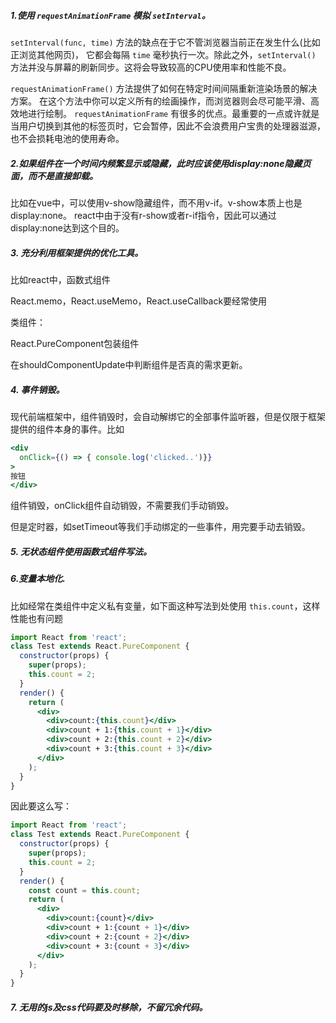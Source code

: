 ##### 1.使用 `requestAnimationFrame` 模拟 `setInterval`。
`setInterval(func, time)` 方法的缺点在于它不管浏览器当前正在发生什么(比如正浏览其他网页)，
它都会每隔 `time` 毫秒执行一次。除此之外，`setInterval()` 方法并没与屏幕的刷新同步。这将会导致较高的CPU使用率和性能不良。

`requestAnimationFrame()` 方法提供了如何在特定时间间隔重新渲染场景的解决方案。
在这个方法中你可以定义所有的绘画操作，而浏览器则会尽可能平滑、高效地进行绘制。
`requestAnimationFrame` 有很多的优点。最重要的一点或许就是当用户切换到其他的标签页时，它会暂停，因此不会浪费用户宝贵的处理器滋源，
也不会损耗电池的使用寿命。

##### 2.如果组件在一个时间内频繁显示或隐藏，此时应该使用display:none隐藏页面，而不是直接卸载。
比如在vue中，可以使用v-show隐藏组件，而不用v-if。v-show本质上也是display:none。
react中由于没有r-show或者r-if指令，因此可以通过display:none达到这个目的。

##### 3. 充分利用框架提供的优化工具。
比如react中，函数式组件

React.memo，React.useMemo，React.useCallback要经常使用

类组件：

React.PureComponent包装组件

在shouldComponentUpdate中判断组件是否真的需求更新。

##### 4. 事件销毁。
现代前端框架中，组件销毁时，会自动解绑它的全部事件监听器，但是仅限于框架提供的组件本身的事件。比如
```jsx harmony
<div
  onClick={() => { console.log('clicked..')}}
>
按钮
</div>
```
组件销毁，onClick组件自动销毁，不需要我们手动销毁。

但是定时器，如setTimeout等我们手动绑定的一些事件，用完要手动去销毁。

##### 5. 无状态组件使用函数式组件写法。

##### 6.变量本地化.
比如经常在类组件中定义私有变量，如下面这种写法到处使用 `this.count`，这样性能也有问题
```jsx
import React from 'react';
class Test extends React.PureComponent {
  constructor(props) {
    super(props);
    this.count = 2;
  }
  render() {
    return (
      <div>
        <div>count:{this.count}</div>
        <div>count + 1:{this.count + 1}</div>
        <div>count + 2:{this.count + 2}</div>
        <div>count + 3:{this.count + 3}</div>
      </div>
    );
  }
}
```
因此要这么写：
```jsx
import React from 'react';
class Test extends React.PureComponent {
  constructor(props) {
    super(props);
    this.count = 2;
  }
  render() {
    const count = this.count;
    return (
      <div>
        <div>count:{count}</div>
        <div>count + 1:{count + 1}</div>
        <div>count + 2:{count + 2}</div>
        <div>count + 3:{count + 3}</div>
      </div>
    );
  }
}
```

##### 7. 无用的js及css代码要及时移除，不留冗余代码。
